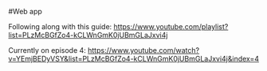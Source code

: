 #Web app

Following along with this guide:
https://www.youtube.com/playlist?list=PLzMcBGfZo4-kCLWnGmK0jUBmGLaJxvi4j

Currently on episode 4:
https://www.youtube.com/watch?v=YEmjBEDyVSY&list=PLzMcBGfZo4-kCLWnGmK0jUBmGLaJxvi4j&index=4